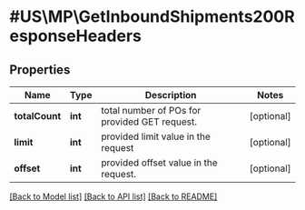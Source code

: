 # #US\MP\GetInboundShipments200ResponseHeaders

## Properties

Name | Type | Description | Notes
------------ | ------------- | ------------- | -------------
**totalCount** | **int** | total number of POs for provided GET request. | [optional]
**limit** | **int** | provided limit value in the request | [optional]
**offset** | **int** | provided offset value in the request. | [optional]


[[Back to Model list]](../) [[Back to API list]](../../Api/US/MP) [[Back to README]](../../README.md)
